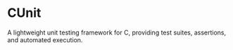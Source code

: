 # CUnit
A lightweight unit testing framework for C, providing test suites, assertions, and automated execution.
